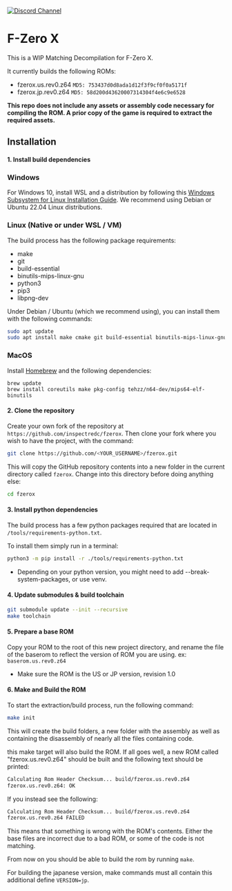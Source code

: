[![Discord Channel][discord-badge]][discord]

# F-Zero X

This is a WIP Matching Decompilation for F-Zero X.

It currently builds the following ROMs:

* fzerox.us.rev0.z64 `MD5: 753437d0d8ada1d12f3f9cf0f0a5171f`
* fzerox.jp.rev0.z64 `MD5: 58d200d43620007314304f4e6c9e6528`

**This repo does not include any assets or assembly code necessary for compiling the ROM. A prior copy of the game is required to extract the required assets.**

## Installation

#### 1. Install build dependencies

### Windows

For Windows 10, install WSL and a distribution by following this
[Windows Subsystem for Linux Installation Guide](https://docs.microsoft.com/en-us/windows/wsl/install-win10).
We recommend using Debian or Ubuntu 22.04 Linux distributions.

### Linux (Native or under WSL / VM)

The build process has the following package requirements:

* make
* git
* build-essential
* binutils-mips-linux-gnu
* python3
* pip3
* libpng-dev

Under Debian / Ubuntu (which we recommend using), you can install them with the following commands:

```bash
sudo apt update
sudo apt install make cmake git build-essential binutils-mips-linux-gnu python3 python3-pip clang-format-14 clang-tidy
```

### MacOS

Install [Homebrew](https://brew.sh) and the following dependencies:
```
brew update
brew install coreutils make pkg-config tehzz/n64-dev/mips64-elf-binutils
```

#### 2. Clone the repository

Create your own fork of the repository at `https://github.com/inspectredc/fzerox`. Then clone your fork where you wish to have the project, with the command:

```bash
git clone https://github.com/<YOUR_USERNAME>/fzerox.git
```

This will copy the GitHub repository contents into a new folder in the current directory called `fzerox`. Change into this directory before doing anything else:

```bash
cd fzerox
```

#### 3. Install python dependencies

The build process has a few python packages required that are located in `/tools/requirements-python.txt`.

To install them simply run in a terminal:

```bash
python3 -m pip install -r ./tools/requirements-python.txt
```
* Depending on your python version, you might need to add  --break-system-packages, or use venv.

#### 4. Update submodules & build toolchain

```bash
git submodule update --init --recursive
make toolchain
```

#### 5. Prepare a base ROM

Copy your ROM to the root of this new project directory, and rename the file of the baserom to reflect the version of ROM you are using. ex: `baserom.us.rev0.z64`
* Make sure the ROM is the US or JP version, revision 1.0

#### 6. Make and Build the ROM

To start the extraction/build process, run the following command:

```bash
make init
```
This will create the build folders, a new folder with the assembly as well as containing the disassembly of nearly all the files containing code.

this make target will also build the ROM. If all goes well, a new ROM called "fzerox.us.rev0.z64" should be built and the following text should be printed:

```bash
Calculating Rom Header Checksum... build/fzerox.us.rev0.z64
fzerox.us.rev0.z64: OK
```

If you instead see the following:

```bash
Calculating Rom Header Checksum... build/fzerox.us.rev0.z64
fzerox.us.rev0.z64 FAILED
```

This means that something is wrong with the ROM's contents. Either the base files are incorrect due to a bad ROM, or some of the code is not matching.

From now on you should be able to build the rom by running `make`.

For building the japanese version, make commands must all contain this additional define `VERSION=jp`.

[discord]: https://discord.gg/f2gmBaHySA
[discord-badge]: https://img.shields.io/discord/1252984267471061053?logo=discord&logoColor=ffffff
